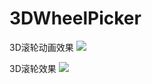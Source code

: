 # 3DWheelPicker
3D滚轮动画效果
![](https://raw.githubusercontent.com/yijiebuyi/3DWheelPicker/master/device-2016-06-14-143641.gif)

3D滚轮效果
![](https://raw.githubusercontent.com/yijiebuyi/3DWheelPicker/master/device-2016-06-14-111921.png)
